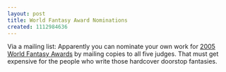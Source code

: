 ```yaml
---
layout: post
title: World Fantasy Award Nominations
created: 1112984636
---
```

Via a mailing list:  Apparently you can nominate your own work for [2005 World Fantasy Awards](http://www.worldfantasy.org/awards/judges.html) by mailing copies to all five judges.  That must get expensive for the people who write those hardcover doorstop fantasies.
